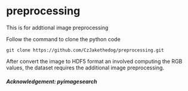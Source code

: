 # preprocessing
This is for addtional image preprocessing

Follow the command to clone the python code
```
git clone https://github.com/CzJakethedog/preprocessing.git

```

After convert the image to HDF5 format an involved computing the RGB values, the dataset requires the additional image preprocessing.


##### Acknowledgement: pyimagesearch

